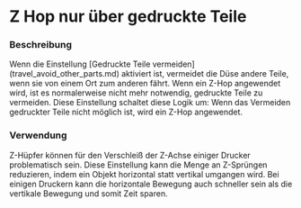 Z Hop nur über gedruckte Teile
====
### **Beschreibung**
Wenn die Einstellung [Gedruckte Teile vermeiden] (travel_avoid_other_parts.md) aktiviert ist, vermeidet die Düse andere Teile, wenn sie von einem Ort zum anderen fährt. Wenn ein Z-Hop angewendet wird, ist es normalerweise nicht mehr notwendig, gedruckte Teile zu vermeiden. Diese Einstellung schaltet diese Logik um: Wenn das Vermeiden gedruckter Teile nicht möglich ist, wird ein Z-Hop angewendet.

### **Verwendung**
Z-Hüpfer können für den Verschleiß der Z-Achse einiger Drucker problematisch sein. Diese Einstellung kann die Menge an Z-Sprüngen reduzieren, indem ein Objekt horizontal statt vertikal umgangen wird. Bei einigen Druckern kann die horizontale Bewegung auch schneller sein als die vertikale Bewegung und somit Zeit sparen.